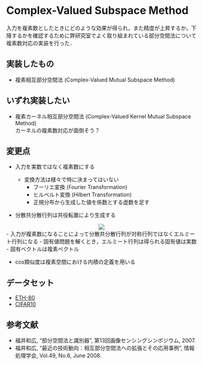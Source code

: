 # Complex-Valued Subspace Method
入力を複素数としたときにどのような効果が得られ，また精度が上昇するか，下降するかを確認するために弊研究室でよく取り組まれている部分空間法について複素数対応の実装を行った．

## 実装したもの　
- 複素相互部分空間法 (Complex-Valued Mutual Subspace Method)

## いずれ実装したい 
- 複素カーネル相互部分空間法 (Complex-Valued Kernel Mutual Subspace Method) \
カーネルの複素数対応が面倒そう？

## 変更点
- 入力を実数ではなく複素数にする
  - 変換方法は様々で特に決まってはいない
    - フーリエ変換 (Fourier Transformation)
    - ヒルベルト変換 (Hilbert Transformation)
    - 正規分布から生成した値を係数とする虚数を足す
    
- 分散共分散行列は共役転置により生成する
<div style="text-align: center;">
<img src="https://latex.codecogs.com/gif.latex?E[(Z-\bm{{\mu}})(Z-\bm{{\mu}})^{*}]" />
</div>
- 入力が複素数になることによって分散共分散行列が対称行列ではなくエルミート行列になる
  - 固有値問題を解くとき，エルミート行列は得られる固有値は実数
  - 固有ベクトルは複素ベクトル
  
- cos類似度は複素空間における内積の定義を用いる

## データセット
- [ETH-80](https://www.mpi-inf.mpg.de/departments/computer-vision-and-machine-learning/research/object-recognition-and-scene-understanding/analyzing-appearance-and-contour-based-methods-for-object-categorization/)
- [CIFAR10](https://www.cs.toronto.edu/~kriz/cifar.html)

## 参考文献
- 福井和広, “部分空間法と識別器”, 第13回画像センシングシンポジウム, 2007.
- 福井和広, “最近の技術動向：相互部分空間法への拡張とその応用事例”, 情報処理学会, Vol.49, No.6, June 2008.

